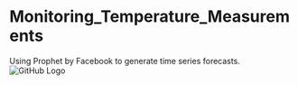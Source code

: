 # Monitoring_Temperature_Measurements
Using Prophet by Facebook to generate time series forecasts.
![GitHub Logo](/images/logo.png)
